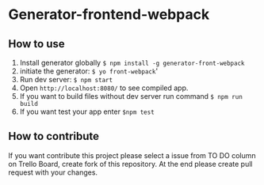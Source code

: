 # Generator-frontend-webpack


## How to use

1. Install generator globally `$ npm install -g generator-front-webpack`
2. initiate the generator: `$ yo front-webpack`'
3. Run dev server: `$ npm start`
4. Open `http://localhost:8080/` to see compiled app.
5. If you want to build files without dev server run command `$ npm run build`
6. If you want test your app enter `$npm test`

## How to contribute

If you want contribute this project please select a issue from TO DO
column on Trello Board, create fork of this repository. At the end please
create pull request with your changes.
